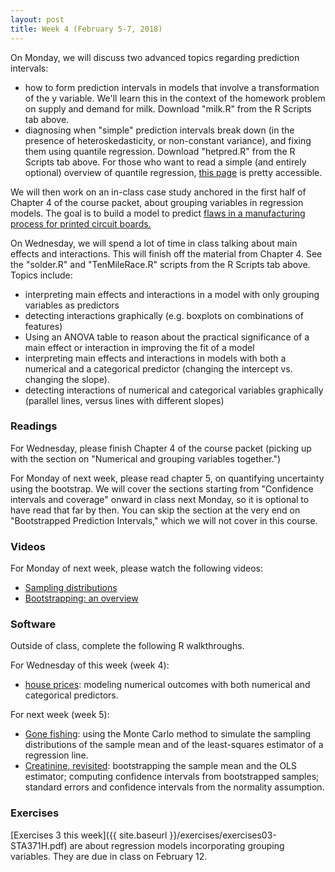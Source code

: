 ```yaml
---
layout: post
title: Week 4 (February 5-7, 2018)
---
```



On Monday, we will discuss two advanced topics regarding prediction intervals:  
- how to form prediction intervals in models that involve a transformation of the y variable.  We'll learn this in the context of the homework problem on supply and demand for milk.  Download "milk.R" from the R Scripts tab above.  
- diagnosing when "simple" prediction intervals break down (in the presence of heteroskedasticity, or non-constant variance), and fixing them using quantile regression.  Download "hetpred.R" from the R Scripts tab above.  For those who want to read a simple (and entirely optional) overview of quantile regression, [this page](http://data.library.virginia.edu/getting-started-with-quantile-regression/) is pretty accessible.  

We will then work on an in-class case study anchored in the first half of Chapter 4 of the course packet, about grouping variables in regression models.  The goal is to build a model to predict [flaws in a manufacturing process for printed circuit boards.](https://github.com/jgscott/learnR/blob/master/cases/solder/solder.md)

On Wednesday, we will spend a lot of time in class talking about main effects and interactions.  This will finish off the material from Chapter 4.   See the "solder.R" and "TenMileRace.R" scripts from the R Scripts tab above.  Topics include:  
- interpreting main effects and interactions in a model with only grouping variables as predictors   
- detecting interactions graphically (e.g. boxplots on combinations of features)  
- Using an ANOVA table to reason about the practical significance of a main effect or interaction in improving the fit of a model  
- interpreting main effects and interactions in models with both a numerical and a categorical predictor (changing the intercept vs. changing the slope).  
- detecting interactions of numerical and categorical variables graphically (parallel lines, versus lines with different slopes)   


### Readings

For Wednesday, please finish Chapter 4 of the course packet (picking up with the section on "Numerical and grouping variables together.")

For Monday of next week, please read chapter 5, on quantifying uncertainty using the bootstrap.  We will cover the sections starting from "Confidence intervals and coverage" onward in class next Monday, so it is optional to have read that far by then.  You can skip the section at the very end on "Bootstrapped Prediction Intervals," which we will not cover in this course.    


### Videos  

For Monday of next week, please watch the following videos:  
- [Sampling distributions](https://youtu.be/lthNfUWE5nc)  
- [Bootstrapping: an overview](https://youtu.be/6bifECSilTE)  


### Software

Outside of class, complete the following R walkthroughs.

For Wednesday of this week (week 4):   
- [house prices](https://github.com/jgscott/learnR/blob/master/house/house.md): modeling numerical outcomes with both numerical and categorical predictors.    

For next week (week 5):  
- [Gone fishing](https://github.com/jgscott/learnR/blob/master/gonefishing/gonefishing.md): using the Monte Carlo method to simulate the sampling distributions of the sample mean and of the least-squares estimator of a regression line.  
- [Creatinine, revisited](https://github.com/jgscott/learnR/blob/master/creatinine/creatinine_bootstrap.md): bootstrapping the sample mean and the OLS estimator; computing confidence intervals from bootstrapped samples; standard errors and confidence intervals from the normality assumption.  


### Exercises  

[Exercises 3 this week]({{ site.baseurl }}/exercises/exercises03-STA371H.pdf) are about regression models incorporating grouping variables.   They are due in class on February 12.  
